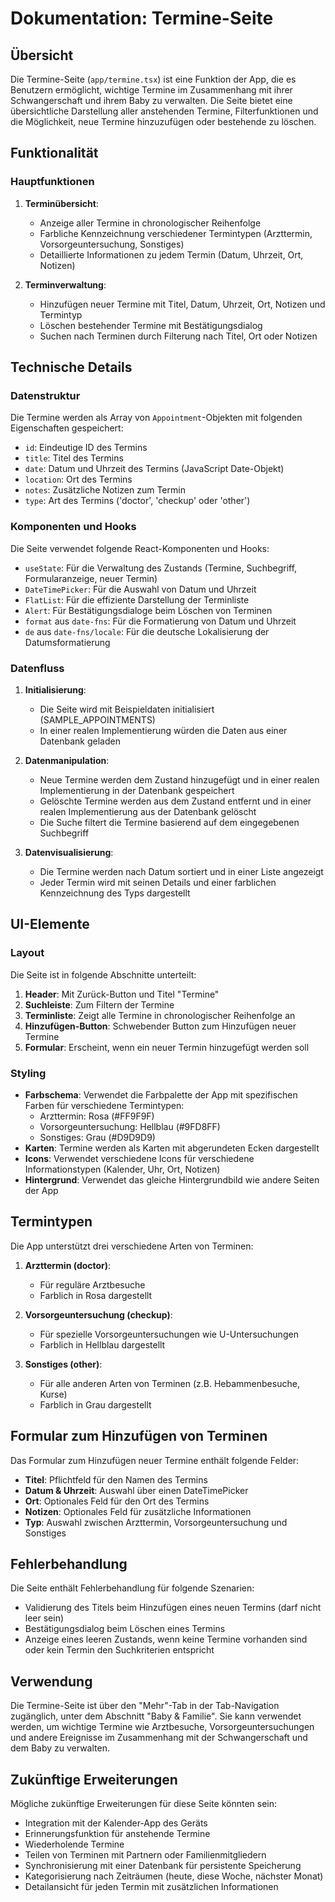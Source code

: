 # Dokumentation: Termine-Seite

## Übersicht

Die Termine-Seite (`app/termine.tsx`) ist eine Funktion der App, die es Benutzern ermöglicht, wichtige Termine im Zusammenhang mit ihrer Schwangerschaft und ihrem Baby zu verwalten. Die Seite bietet eine übersichtliche Darstellung aller anstehenden Termine, Filterfunktionen und die Möglichkeit, neue Termine hinzuzufügen oder bestehende zu löschen.

## Funktionalität

### Hauptfunktionen

1. **Terminübersicht**:
   - Anzeige aller Termine in chronologischer Reihenfolge
   - Farbliche Kennzeichnung verschiedener Termintypen (Arzttermin, Vorsorgeuntersuchung, Sonstiges)
   - Detaillierte Informationen zu jedem Termin (Datum, Uhrzeit, Ort, Notizen)

2. **Terminverwaltung**:
   - Hinzufügen neuer Termine mit Titel, Datum, Uhrzeit, Ort, Notizen und Termintyp
   - Löschen bestehender Termine mit Bestätigungsdialog
   - Suchen nach Terminen durch Filterung nach Titel, Ort oder Notizen

## Technische Details

### Datenstruktur

Die Termine werden als Array von `Appointment`-Objekten mit folgenden Eigenschaften gespeichert:
- `id`: Eindeutige ID des Termins
- `title`: Titel des Termins
- `date`: Datum und Uhrzeit des Termins (JavaScript Date-Objekt)
- `location`: Ort des Termins
- `notes`: Zusätzliche Notizen zum Termin
- `type`: Art des Termins ('doctor', 'checkup' oder 'other')

### Komponenten und Hooks

Die Seite verwendet folgende React-Komponenten und Hooks:
- `useState`: Für die Verwaltung des Zustands (Termine, Suchbegriff, Formularanzeige, neuer Termin)
- `DateTimePicker`: Für die Auswahl von Datum und Uhrzeit
- `FlatList`: Für die effiziente Darstellung der Terminliste
- `Alert`: Für Bestätigungsdialoge beim Löschen von Terminen
- `format` aus `date-fns`: Für die Formatierung von Datum und Uhrzeit
- `de` aus `date-fns/locale`: Für die deutsche Lokalisierung der Datumsformatierung

### Datenfluss

1. **Initialisierung**:
   - Die Seite wird mit Beispieldaten initialisiert (SAMPLE_APPOINTMENTS)
   - In einer realen Implementierung würden die Daten aus einer Datenbank geladen

2. **Datenmanipulation**:
   - Neue Termine werden dem Zustand hinzugefügt und in einer realen Implementierung in der Datenbank gespeichert
   - Gelöschte Termine werden aus dem Zustand entfernt und in einer realen Implementierung aus der Datenbank gelöscht
   - Die Suche filtert die Termine basierend auf dem eingegebenen Suchbegriff

3. **Datenvisualisierung**:
   - Die Termine werden nach Datum sortiert und in einer Liste angezeigt
   - Jeder Termin wird mit seinen Details und einer farblichen Kennzeichnung des Typs dargestellt

## UI-Elemente

### Layout

Die Seite ist in folgende Abschnitte unterteilt:
1. **Header**: Mit Zurück-Button und Titel "Termine"
2. **Suchleiste**: Zum Filtern der Termine
3. **Terminliste**: Zeigt alle Termine in chronologischer Reihenfolge an
4. **Hinzufügen-Button**: Schwebender Button zum Hinzufügen neuer Termine
5. **Formular**: Erscheint, wenn ein neuer Termin hinzugefügt werden soll

### Styling

- **Farbschema**: Verwendet die Farbpalette der App mit spezifischen Farben für verschiedene Termintypen:
  - Arzttermin: Rosa (#FF9F9F)
  - Vorsorgeuntersuchung: Hellblau (#9FD8FF)
  - Sonstiges: Grau (#D9D9D9)
- **Karten**: Termine werden als Karten mit abgerundeten Ecken dargestellt
- **Icons**: Verwendet verschiedene Icons für verschiedene Informationstypen (Kalender, Uhr, Ort, Notizen)
- **Hintergrund**: Verwendet das gleiche Hintergrundbild wie andere Seiten der App

## Termintypen

Die App unterstützt drei verschiedene Arten von Terminen:

1. **Arzttermin (doctor)**:
   - Für reguläre Arztbesuche
   - Farblich in Rosa dargestellt

2. **Vorsorgeuntersuchung (checkup)**:
   - Für spezielle Vorsorgeuntersuchungen wie U-Untersuchungen
   - Farblich in Hellblau dargestellt

3. **Sonstiges (other)**:
   - Für alle anderen Arten von Terminen (z.B. Hebammenbesuche, Kurse)
   - Farblich in Grau dargestellt

## Formular zum Hinzufügen von Terminen

Das Formular zum Hinzufügen neuer Termine enthält folgende Felder:
- **Titel**: Pflichtfeld für den Namen des Termins
- **Datum & Uhrzeit**: Auswahl über einen DateTimePicker
- **Ort**: Optionales Feld für den Ort des Termins
- **Notizen**: Optionales Feld für zusätzliche Informationen
- **Typ**: Auswahl zwischen Arzttermin, Vorsorgeuntersuchung und Sonstiges

## Fehlerbehandlung

Die Seite enthält Fehlerbehandlung für folgende Szenarien:
- Validierung des Titels beim Hinzufügen eines neuen Termins (darf nicht leer sein)
- Bestätigungsdialog beim Löschen eines Termins
- Anzeige eines leeren Zustands, wenn keine Termine vorhanden sind oder kein Termin den Suchkriterien entspricht

## Verwendung

Die Termine-Seite ist über den "Mehr"-Tab in der Tab-Navigation zugänglich, unter dem Abschnitt "Baby & Familie". Sie kann verwendet werden, um wichtige Termine wie Arztbesuche, Vorsorgeuntersuchungen und andere Ereignisse im Zusammenhang mit der Schwangerschaft und dem Baby zu verwalten.

## Zukünftige Erweiterungen

Mögliche zukünftige Erweiterungen für diese Seite könnten sein:
- Integration mit der Kalender-App des Geräts
- Erinnerungsfunktion für anstehende Termine
- Wiederholende Termine
- Teilen von Terminen mit Partnern oder Familienmitgliedern
- Synchronisierung mit einer Datenbank für persistente Speicherung
- Kategorisierung nach Zeiträumen (heute, diese Woche, nächster Monat)
- Detailansicht für jeden Termin mit zusätzlichen Informationen
